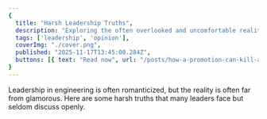 ```yaml
---
{
  title: "Harsh Leadership Truths",
  description: "Exploring the often overlooked and uncomfortable realities of engineering leadership.",
  tags: ['leadership', 'opinion'],
  coverImg: "./cover.png",
  published: "2025-11-17T13:45:00.284Z",
  buttons: [{ text: "Read now", url: "/posts/how-a-promotion-can-kill-a-career" }]
}
---
```


Leadership in engineering is often romanticized, but the reality is often far from glamorous. Here are some harsh truths that many leaders face but seldom discuss openly.
